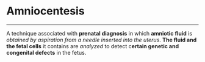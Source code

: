 # Amniocentesis
---
A technique associated with **prenatal diagnosis** in which **amniotic fluid** is *obtained by aspiration from a needle inserted into the uterus*. **The fluid and the fetal cells** it contains are *analyzed* to detect c**ertain genetic and congenital defects** in the fetus.